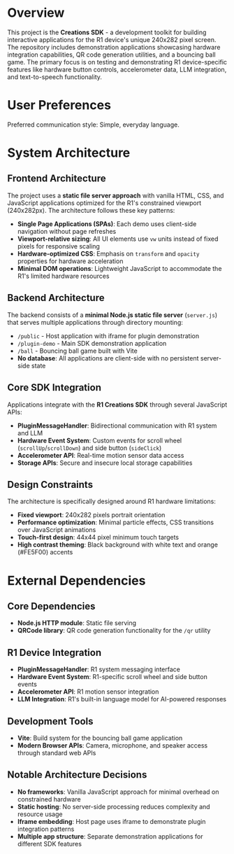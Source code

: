 # Overview

This project is the **Creations SDK** - a development toolkit for building interactive applications for the R1 device's unique 240x282 pixel screen. The repository includes demonstration applications showcasing hardware integration capabilities, QR code generation utilities, and a bouncing ball game. The primary focus is on testing and demonstrating R1 device-specific features like hardware button controls, accelerometer data, LLM integration, and text-to-speech functionality.

# User Preferences

Preferred communication style: Simple, everyday language.

# System Architecture

## Frontend Architecture
The project uses a **static file server approach** with vanilla HTML, CSS, and JavaScript applications optimized for the R1's constrained viewport (240x282px). The architecture follows these key patterns:

- **Single Page Applications (SPAs)**: Each demo uses client-side navigation without page refreshes
- **Viewport-relative sizing**: All UI elements use `vw` units instead of fixed pixels for responsive scaling
- **Hardware-optimized CSS**: Emphasis on `transform` and `opacity` properties for hardware acceleration
- **Minimal DOM operations**: Lightweight JavaScript to accommodate the R1's limited hardware resources

## Backend Architecture
The backend consists of a **minimal Node.js static file server** (`server.js`) that serves multiple applications through directory mounting:

- `/public` - Host application with iframe for plugin demonstration
- `/plugin-demo` - Main SDK demonstration application
- `/ball` - Bouncing ball game built with Vite
- **No database**: All applications are client-side with no persistent server-side state

## Core SDK Integration
Applications integrate with the **R1 Creations SDK** through several JavaScript APIs:

- **PluginMessageHandler**: Bidirectional communication with R1 system and LLM
- **Hardware Event System**: Custom events for scroll wheel (`scrollUp`/`scrollDown`) and side button (`sideClick`)
- **Accelerometer API**: Real-time motion sensor data access
- **Storage APIs**: Secure and insecure local storage capabilities

## Design Constraints
The architecture is specifically designed around R1 hardware limitations:

- **Fixed viewport**: 240x282 pixels portrait orientation
- **Performance optimization**: Minimal particle effects, CSS transitions over JavaScript animations
- **Touch-first design**: 44x44 pixel minimum touch targets
- **High contrast theming**: Black background with white text and orange (#FE5F00) accents

# External Dependencies

## Core Dependencies
- **Node.js HTTP module**: Static file serving
- **QRCode library**: QR code generation functionality for the `/qr` utility

## R1 Device Integration
- **PluginMessageHandler**: R1 system messaging interface
- **Hardware Event System**: R1-specific scroll wheel and side button events
- **Accelerometer API**: R1 motion sensor integration
- **LLM Integration**: R1's built-in language model for AI-powered responses

## Development Tools
- **Vite**: Build system for the bouncing ball game application
- **Modern Browser APIs**: Camera, microphone, and speaker access through standard web APIs

## Notable Architecture Decisions
- **No frameworks**: Vanilla JavaScript approach for minimal overhead on constrained hardware
- **Static hosting**: No server-side processing reduces complexity and resource usage
- **Iframe embedding**: Host page uses iframe to demonstrate plugin integration patterns
- **Multiple app structure**: Separate demonstration applications for different SDK features